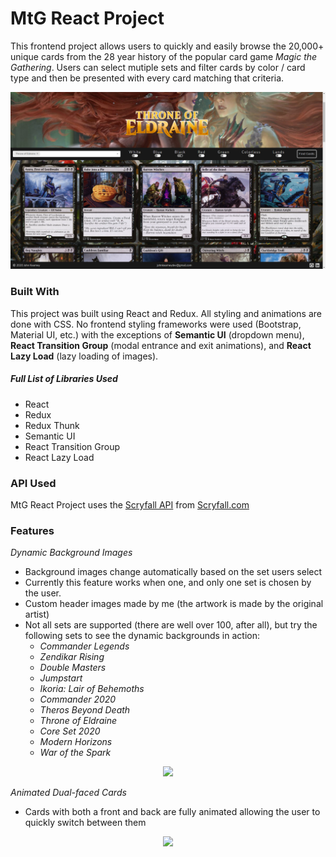 # MtG React Project

This frontend project allows users to quickly and easily browse the 20,000+ unique cards from the 28 year history of the popular card game *Magic the Gathering*. Users can select mutiple sets and filter cards by color / card type and then be presented with every card matching that criteria.

![Landing Page](/public/markdown/1.png)

### Built With
This project was built using React and Redux. All styling and animations are done with CSS. No frontend styling frameworks were used (Bootstrap, Material UI, etc.) with the exceptions of **Semantic UI** (dropdown menu), **React Transition Group** (modal entrance and exit animations), and **React Lazy Load** (lazy loading of images).


##### Full List of Libraries Used
- React 
- Redux
- Redux Thunk
- Semantic UI
- React Transition Group
- React Lazy Load


### API Used
MtG React Project uses the [Scryfall API](https://scryfall.com/docs/api) from [Scryfall.com](https://scryfall.com/)


### Features
*Dynamic Background Images*
- Background images change automatically based on the set users select
- Currently this feature works when one, and only one set is chosen by the user.
- Custom header images made by me (the artwork is made by the original artist)
- Not all sets are supported (there are well over 100, after all), but try the following sets to see the dynamic backgrounds in action:
  - *Commander Legends*
  - *Zendikar Rising*
  - *Double Masters*
  - *Jumpstart*
  - *Ikoria: Lair of Behemoths*
  - *Commander 2020*
  - *Theros Beyond Death*
  - *Throne of Eldraine*
  - *Core Set 2020*
  - *Modern Horizons*
  - *War of the Spark*

<p align="center">
  <img width="" src="/public/markdown/dynBackgroundGif2.gif">
</p>
 
 *Animated Dual-faced Cards*
 - Cards with both a front and back are fully animated allowing the user to quickly switch between them
 
<p align="center">
  <img width="" src="/public/markdown/flipcard1Gif.gif">
</p>
